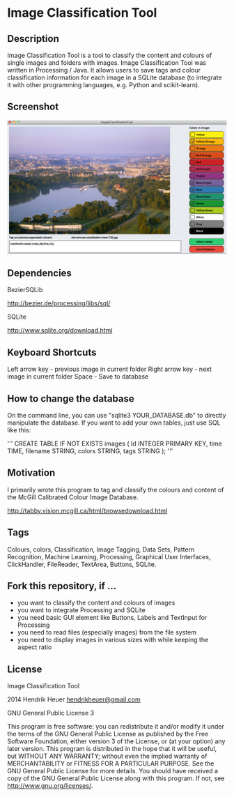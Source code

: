 Image Classification Tool
==============

Description
--------------

Image Classification Tool is a tool to classify the content and colours of single images and folders with images. Image Classification Tool was written in Processing / Java. It allows users to save tags and colour classification information for each image in a SQLite database (to integrate it with other programming languages, e.g. Python and scikit-learn).

Screenshot
--------------

![Screenshot of Image Classification Tool](ImageClassificationTool/data/screenshot.jpg "Screenshot of Image Classification Tool")

Dependencies
--------------

BezierSQLib

http://bezier.de/processing/libs/sql/

SQLite

http://www.sqlite.org/download.html

Keyboard Shortcuts
--------------

Left arrow key - previous image in current folder
Right arrow key - next image in current folder
Space - Save to database

How to change the database
--------------

On the command line, you can use "sqlite3 YOUR_DATABASE.db" to directly manipulate the database. If you want to add your own tables, just use SQL like this:

'''
CREATE TABLE IF NOT EXISTS images ( Id INTEGER PRIMARY KEY, time TIME, filename STRING, colors STRING, tags STRING );
'''

Motivation
--------------

I primarily wrote this program to tag and classify the colours and content of the McGill Calibrated Colour Image Database. 

http://tabby.vision.mcgill.ca/html/browsedownload.html

Tags
--------------
Colours, colors, Classification, Image Tagging, Data Sets, Pattern Recognition, Machine Learning, Processing, Graphical User Interfaces, ClickHandler, FileReader, TextArea, Buttons, SQLite.

Fork this repository, if ...
--------------

- you want to classify the content and colours of images
- you want to integrate Processing and SQLite
- you need basic GUI element like Buttons, Labels and TextInput for Processing
- you need to read files (especially images) from the file system
- you need to display images in various sizes with while keeping the aspect ratio

License
--------------

Image Classification Tool

2014 Hendrik Heuer <hendrikheuer@gmail.com>

GNU General Public License 3

This program is free software: you can redistribute it and/or modify it under the terms of the GNU General Public License as published by the Free Software Foundation, either version 3 of the License, or (at your option) any later version. This program is distributed in the hope that it will be useful, but WITHOUT ANY WARRANTY; without even the implied warranty of MERCHANTABILITY or FITNESS FOR A PARTICULAR PURPOSE.  See the GNU General Public License for more details. You should have received a copy of the GNU General Public License along with this program. If not, see <http://www.gnu.org/licenses/>.

